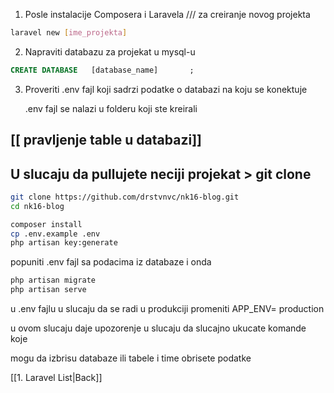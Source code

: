1. Posle instalacije Composera i Laravela /// za creiranje novog projekta

```bash
laravel new [ime_projekta]
```

2. Napraviti databazu za projekat u mysql-u

```sql
CREATE DATABASE   [database_name]       ;
```

3. Proveriti .env fajl koji sadrzi podatke o databazi na koju se konektuje
   
   .env fajl se nalazi u  folderu koji ste kreirali

## [[ pravljenje table u databazi]]

## U slucaju da pullujete neciji projekat > git clone

```bash
git clone https://github.com/drstvnvc/nk16-blog.git
cd nk16-blog

composer install
cp .env.example .env
php artisan key:generate
```

popuniti .env fajl sa podacima iz databaze i onda

```bash
php artisan migrate
php artisan serve
```

u .env fajlu u slucaju da se radi u produkciji promeniti APP_ENV= production

u ovom slucaju daje upozorenje u slucaju da slucajno ukucate komande koje

mogu da izbrisu databaze ili tabele i time obrisete podatke

[[1. Laravel List|Back]]
